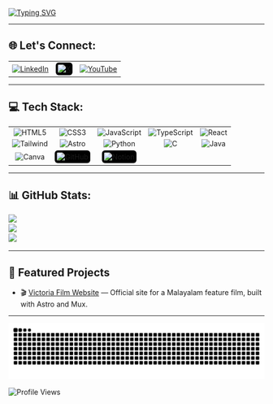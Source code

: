 [![Typing SVG](https://readme-typing-svg.herokuapp.com?font=Josefin+Sans&weight=500&size=30&pause=1000&color=F7E600&width=435&lines=Hey+there%2C+I'm+Dhananjay)](https://git.io/typing-svg)

---

## 🌐 Let's Connect:

<table>
  <tr align="center" valign="middle">
    <td>
      <a href="https://www.linkedin.com/in/dhananjayr/" target="_blank">
        <img src="https://img.icons8.com/color/48/linkedin.png" alt="LinkedIn" width="40"/>
      </a>
    </td>
    <td>
      <a href="https://x.com/dhananjayr_" target="_blank">
        <img src="https://img.icons8.com/ios-filled/50/ffffff/twitterx--v1.png" alt="X" width="40" style="background-color:black; border-radius:6px; padding:4px;"/>
      </a>
    </td>
    <td>
      <a href="https://youtube.com/@letthedevscook?si=nxdvyEfkoiX4Ya1P" target="_blank">
        <img src="https://img.icons8.com/color/48/youtube-play.png" alt="YouTube" width="40"/>
      </a>
    </td>
  </tr>
</table>

---

## 💻 Tech Stack:

<table>
  <tr align="center" valign="middle">
    <td><img src="https://img.icons8.com/color/48/html-5--v1.png" alt="HTML5" width="40"/></td>
    <td><img src="https://img.icons8.com/color/48/css3.png" alt="CSS3" width="40"/></td>
    <td><img src="https://img.icons8.com/color/48/javascript--v1.png" alt="JavaScript" width="40"/></td>
    <td><img src="https://img.icons8.com/color/48/typescript.png" alt="TypeScript" width="40"/></td>
    <td><img src="https://img.icons8.com/color/48/react-native.png" alt="React" width="40"/></td>
  </tr>
  <tr align="center" valign="middle">
    <td><img src="https://img.icons8.com/fluency/48/tailwind_css.png" alt="Tailwind" width="40"/></td>
    <td><img src="https://img.icons8.com/?size=100&id=lckHFUP7nJhG&format=png&color=000000" alt="Astro" width="40"/></td>
    <td><img src="https://img.icons8.com/color/48/python--v1.png" alt="Python" width="40"/></td>
    <td><img src="https://img.icons8.com/color/48/c-programming.png" alt="C" width="40"/></td>
    <td><img src="https://img.icons8.com/color/48/java-coffee-cup-logo--v1.png" alt="Java" width="40"/></td>
  </tr>
  <tr align="center" valign="middle">
    <td><img src="https://img.icons8.com/color/48/canva.png" alt="Canva" width="40"/></td>
    <td><img src="https://img.icons8.com/ios-glyphs/48/ffffff/github.png" alt="GitHub" width="40" style="background-color:#000; border-radius:6px; padding:4px;"/></td>
    <td><img src="https://img.icons8.com/ios-filled/50/ffffff/notion.png" alt="Notion" width="40" style="background-color:#000; border-radius:6px; padding:4px;"/></td>
    <td></td>
    <td></td>
  </tr>
</table>


---

## 📊 GitHub Stats:

![](https://github-readme-stats.vercel.app/api?username=dhjr&theme=radical&hide_border=false&include_all_commits=true&count_private=true)<br/>
![](https://github-readme-streak-stats.herokuapp.com/?user=dhjr&theme=radical&hide_border=false)<br/>
![](https://github-readme-stats.vercel.app/api/top-langs/?username=dhjr&theme=radical&hide_border=false&layout=compact)

---

## 🚀 Featured Projects

- 🎬 [Victoria Film Website](https://www.victoriafilm.in) — Official site for a Malayalam feature film, built with Astro and Mux.

---

![snake gif](https://github.com/dhjr/dhjr/blob/output/github-contribution-grid-snake-dark.svg)

![Profile Views](https://komarev.com/ghpvc/?username=dhananjayrjs1605&color=blue)
